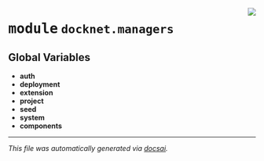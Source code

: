 <!-- markdownlint-disable -->

<a href="https://github.com/khulnasoft/docknet/blob/main/backend/src/docknet/managers/__init__.py"><img align="right" style="float:right;" src="https://img.shields.io/badge/-source-cccccc?style=flat-square"></a>

# <kbd>module</kbd> `docknet.managers`




**Global Variables**
---------------
- **auth**
- **deployment**
- **extension**
- **project**
- **seed**
- **system**
- **components**




---

_This file was automatically generated via [docsai](https://github.com/khulnasoft/docsai)._
